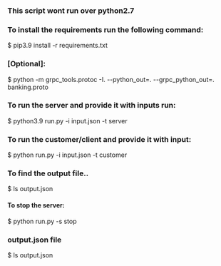### This script wont run over python2.7

### To install the requirements run the following command:


$ pip3.9 install -r requirements.txt 

### [Optional]:
$ python -m grpc_tools.protoc -I. --python_out=. --grpc_python_out=. banking.proto 

### To run the server and provide it with inputs run:

$ python3.9 run.py  -i input.json -t server

### To run the customer/client and provide it with input:

$ python run.py  -i input.json -t customer

### To find the output file..
$ ls  output.json

#### To stop the server:

$ python run.py  -s stop

### output.json file
 $ ls output.json
